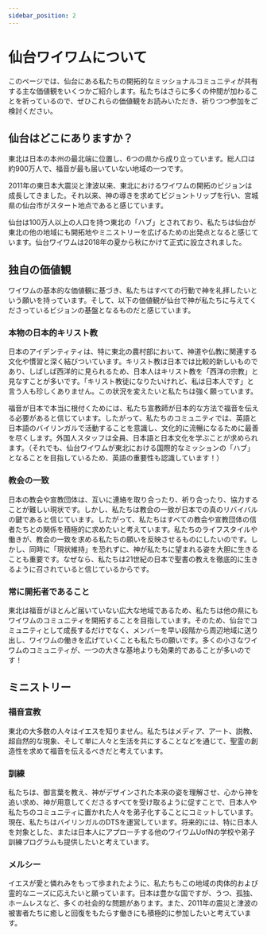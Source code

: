 ```yaml
---
sidebar_position: 2
---
```


# 仙台ワイワムについて

このページでは、仙台にある私たちの開拓的なミッショナルコミュニティが共有する主な価値観をいくつかご紹介します。私たちはさらに多くの仲間が加わることを祈っているので、ぜひこれらの価値観をお読みいただき、祈りつつ参加をご検討ください。

## 仙台はどこにありますか？

東北は日本の本州の最北端に位置し、6つの県から成り立っています。総人口は約900万人で、福音が最も届いていない地域の一つです。

2011年の東日本大震災と津波以来、東北におけるワイワムの開拓のビジョンは成長してきました。それ以来、神の導きを求めてビジョントリップを行い、宮城県の仙台市がスタート地点であると感じています。

仙台は100万人以上の人口を持つ東北の「ハブ」とされており、私たちは仙台が東北の他の地域にも開拓地やミニストリーを広げるための出発点となると感じています。仙台ワイワムは2018年の夏から秋にかけて正式に設立されました。

## 独自の価値観

ワイワムの基本的な価値観に基づき、私たちはすべての行動で神を礼拝したいという願いを持っています。そして、以下の価値観が仙台で神が私たちに与えてくださっているビジョンの基盤となるものだと感じています。

### 本物の日本的キリスト教

日本のアイデンティティは、特に東北の農村部において、神道や仏教に関連する文化や慣習と深く結びついています。キリスト教は日本では比較的新しいものであり、しばしば西洋的に見られるため、日本人はキリスト教を「西洋の宗教」と見なすことが多いです。「キリスト教徒になりたいけれど、私は日本人です」と言う人も珍しくありません。この状況を変えたいと私たちは強く願っています。

福音が日本で本当に根付くためには、私たち宣教師が日本的な方法で福音を伝える必要があると信じています。したがって、私たちのコミュニティでは、英語と日本語のバイリンガルで活動することを意識し、文化的に流暢になるために最善を尽くします。外国人スタッフは全員、日本語と日本文化を学ぶことが求められます。（それでも、仙台ワイワムが東北における国際的なミッションの「ハブ」となることを目指しているため、英語の重要性も認識しています！）

### 教会の一致

日本の教会や宣教団体は、互いに連絡を取り合ったり、祈り合ったり、協力することが難しい現状です。しかし、私たちは教会の一致が日本での真のリバイバルの鍵であると信じています。したがって、私たちはすべての教会や宣教団体の信者たちとの関係を積極的に求めたいと考えています。私たちのライフスタイルや働きが、教会の一致を求める私たちの願いを反映させるものにしたいのです。しかし、同時に「現状維持」を恐れずに、神が私たちに望まれる姿を大胆に生きることも重要です。なぜなら、私たちは21世紀の日本で聖書の教えを徹底的に生きるように召されていると信じているからです。

### 常に開拓者であること

東北は福音がほとんど届いていない広大な地域であるため、私たちは他の県にもワイワムのコミュニティを開拓することを目指しています。そのため、仙台でコミュニティとして成長するだけでなく、メンバーを早い段階から周辺地域に送り出し、ワイワムの働きを広げていくことも私たちの願いです。多くの小さなワイワムのコミュニティが、一つの大きな基地よりも効果的であることが多いのです！

## ミニストリー

### 福音宣教

東北の大多数の人々はイエスを知りません。私たちはメディア、アート、説教、超自然的な現象、そして単に人々と生活を共にすることなどを通じて、聖霊の創造性を求めて福音を伝えるべきだと考えています。

### 訓練

私たちは、御言葉を教え、神がデザインされた本来の姿を理解させ、心から神を追い求め、神が用意してくださるすべてを受け取るように促すことで、日本人や私たちのコミュニティに置かれた人々を弟子化することにコミットしています。現在、私たちはバイリンガルのDTSを運営しています。将来的には、特に日本人を対象とした、または日本人にアプローチする他のワイワムUofNの学校や弟子訓練プログラムも提供したいと考えています。

### メルシー

イエスが愛と憐れみをもって歩まれたように、私たちもこの地域の肉体的および霊的なニーズに応えたいと願っています。日本は豊かな国ですが、うつ、孤独、ホームレスなど、多くの社会的な問題があります。また、2011年の震災と津波の被害者たちに癒しと回復をもたらす働きにも積極的に参加したいと考えています。